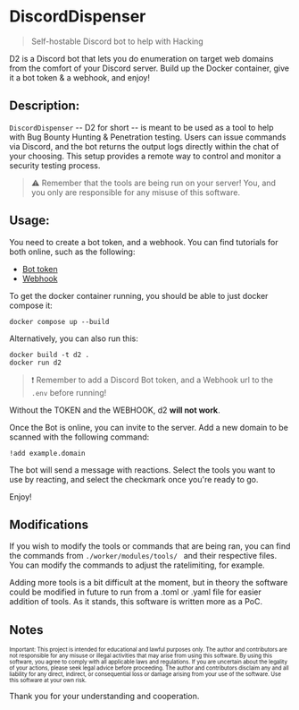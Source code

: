 # DiscordDispenser
> Self-hostable Discord bot to help with Hacking

D2 is a Discord bot that lets you do enumeration on target web domains from the comfort of your Discord server. Build up the Docker container, give it a bot token & a webhook, and enjoy! 

## Description:
`DiscordDispenser` -- D2 for short -- is meant to be used as a tool to help with Bug Bounty Hunting & Penetration testing. Users can issue commands via Discord, and the bot returns the output logs directly within the chat of your choosing. This setup provides a remote way to control and monitor a security testing process.

> ⚠️ Remember that the tools are being run on your server! You, and you only are responsible for any misuse of this software.

## Usage:

You need to create a bot token, and a webhook. You can find tutorials for both online, such as the following:
- [Bot token](https://discordgsm.com/guide/how-to-get-a-discord-bot-token)
- [Webhook](https://docs.gitlab.com/ee/user/project/integrations/discord_notifications.html)

To get the docker container running, you should be able to just docker compose it:
```
docker compose up --build
```

Alternatively, you can also run this:
```
docker build -t d2 .
docker run d2
```

> ❗ Remember to add a Discord Bot token, and a Webhook url to the `.env` before running!

Without the TOKEN and the WEBHOOK, d2 **will not work**.

Once the Bot is online, you can invite to the server. Add a new domain to be scanned with the following command:
```
!add example.domain
```

The bot will send a message with reactions. Select the tools you want to use by reacting, and select the checkmark once you're ready to go.

Enjoy!

## Modifications

If you wish to modify the tools or commands that are being ran, you can find the commands from `./worker/modules/tools/ ` and their respective files. You can modify the commands to adjust the ratelimiting, for example.

Adding more tools is a bit difficult at the moment, but in theory the software could be modified in future to run from a .toml or .yaml file for easier addition of tools. As it stands, this software is written more as a PoC. 

## Notes
<sup><sub>
Important: This project is intended for educational and lawful purposes only. The author and contributors are not responsible for any misuse or illegal activities that may arise from using this software. By using this software, you agree to comply with all applicable laws and regulations. If you are uncertain about the legality of your actions, please seek legal advice before proceeding. The author and contributors disclaim any and all liability for any direct, indirect, or consequential loss or damage arising from your use of the software. Use this software at your own risk.
</sub></sup>

Thank you for your understanding and cooperation.